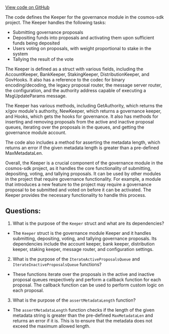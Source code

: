[View code on GitHub](https://github.com/cosmos/cosmos-sdk/blob/main/x/gov/keeper/keeper.go)

The code defines the Keeper for the governance module in the cosmos-sdk project. The Keeper handles the following tasks:

- Submitting governance proposals
- Depositing funds into proposals and activating them upon sufficient funds being deposited
- Users voting on proposals, with weight proportional to stake in the system
- Tallying the result of the vote

The Keeper is defined as a struct with various fields, including the AccountKeeper, BankKeeper, StakingKeeper, DistributionKeeper, and GovHooks. It also has a reference to the codec for binary encoding/decoding, the legacy proposal router, the message server router, the configuration, and the authority address capable of executing a MsgUpdateParams message.

The Keeper has various methods, including GetAuthority, which returns the x/gov module's authority, NewKeeper, which returns a governance keeper, and Hooks, which gets the hooks for governance. It also has methods for inserting and removing proposals from the active and inactive proposal queues, iterating over the proposals in the queues, and getting the governance module account.

The code also includes a method for asserting the metadata length, which returns an error if the given metadata length is greater than a pre-defined MaxMetadataLen.

Overall, the Keeper is a crucial component of the governance module in the cosmos-sdk project, as it handles the core functionality of submitting, depositing, voting, and tallying proposals. It can be used by other modules in the project that require governance functionality. For example, a module that introduces a new feature to the project may require a governance proposal to be submitted and voted on before it can be activated. The Keeper provides the necessary functionality to handle this process.
## Questions: 
 1. What is the purpose of the `Keeper` struct and what are its dependencies?
- The `Keeper` struct is the governance module Keeper and it handles submitting, depositing, voting, and tallying governance proposals. Its dependencies include the account keeper, bank keeper, distribution keeper, staking keeper, message router, and configuration settings.
2. What is the purpose of the `IterateActiveProposalsQueue` and `IterateInactiveProposalsQueue` functions?
- These functions iterate over the proposals in the active and inactive proposal queues respectively and perform a callback function for each proposal. The callback function can be used to perform custom logic on each proposal.
3. What is the purpose of the `assertMetadataLength` function?
- The `assertMetadataLength` function checks if the length of the given metadata string is greater than the pre-defined `MaxMetadataLen` and returns an error if it is. This is to ensure that the metadata does not exceed the maximum allowed length.